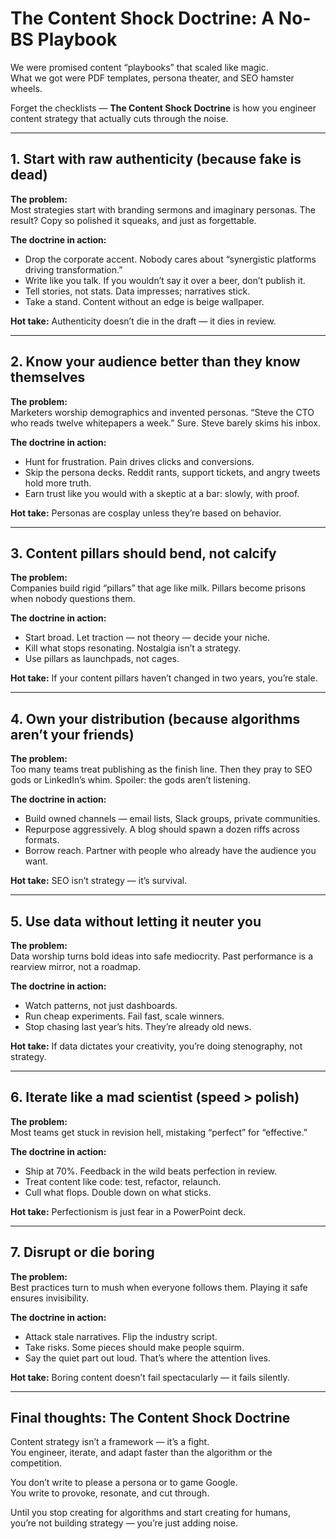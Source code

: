 # The Content Shock Doctrine: A No-BS Playbook

We were promised content “playbooks” that scaled like magic.  
What we got were PDF templates, persona theater, and SEO hamster wheels.  

Forget the checklists — **The Content Shock Doctrine** is how you engineer content strategy that actually cuts through the noise.

---

## 1. Start with raw authenticity (because fake is dead)

**The problem:**  
Most strategies start with branding sermons and imaginary personas. The result? Copy so polished it squeaks, and just as forgettable.

**The doctrine in action:**  
- Drop the corporate accent. Nobody cares about “synergistic platforms driving transformation.”  
- Write like you talk. If you wouldn’t say it over a beer, don’t publish it.  
- Tell stories, not stats. Data impresses; narratives stick.  
- Take a stand. Content without an edge is beige wallpaper.  

**Hot take:** Authenticity doesn’t die in the draft — it dies in review.

---

## 2. Know your audience better than they know themselves

**The problem:**  
Marketers worship demographics and invented personas. “Steve the CTO who reads twelve whitepapers a week.” Sure. Steve barely skims his inbox.

**The doctrine in action:**  
- Hunt for frustration. Pain drives clicks and conversions.  
- Skip the persona decks. Reddit rants, support tickets, and angry tweets hold more truth.  
- Earn trust like you would with a skeptic at a bar: slowly, with proof.  

**Hot take:** Personas are cosplay unless they’re based on behavior.

---

## 3. Content pillars should bend, not calcify

**The problem:**  
Companies build rigid “pillars” that age like milk. Pillars become prisons when nobody questions them.

**The doctrine in action:**  
- Start broad. Let traction — not theory — decide your niche.  
- Kill what stops resonating. Nostalgia isn’t a strategy.  
- Use pillars as launchpads, not cages.  

**Hot take:** If your content pillars haven’t changed in two years, you’re stale.

---

## 4. Own your distribution (because algorithms aren’t your friends)

**The problem:**  
Too many teams treat publishing as the finish line. Then they pray to SEO gods or LinkedIn’s whim. Spoiler: the gods aren’t listening.

**The doctrine in action:**  
- Build owned channels — email lists, Slack groups, private communities.  
- Repurpose aggressively. A blog should spawn a dozen riffs across formats.  
- Borrow reach. Partner with people who already have the audience you want.  

**Hot take:** SEO isn’t strategy — it’s survival.

---

## 5. Use data without letting it neuter you

**The problem:**  
Data worship turns bold ideas into safe mediocrity. Past performance is a rearview mirror, not a roadmap.

**The doctrine in action:**  
- Watch patterns, not just dashboards.  
- Run cheap experiments. Fail fast, scale winners.  
- Stop chasing last year’s hits. They’re already old news.  

**Hot take:** If data dictates your creativity, you’re doing stenography, not strategy.

---

## 6. Iterate like a mad scientist (speed > polish)

**The problem:**  
Most teams get stuck in revision hell, mistaking “perfect” for “effective.”

**The doctrine in action:**  
- Ship at 70%. Feedback in the wild beats perfection in review.  
- Treat content like code: test, refactor, relaunch.  
- Cull what flops. Double down on what sticks.  

**Hot take:** Perfectionism is just fear in a PowerPoint deck.

---

## 7. Disrupt or die boring

**The problem:**  
Best practices turn to mush when everyone follows them. Playing it safe ensures invisibility.

**The doctrine in action:**  
- Attack stale narratives. Flip the industry script.  
- Take risks. Some pieces should make people squirm.  
- Say the quiet part out loud. That’s where the attention lives.  

**Hot take:** Boring content doesn’t fail spectacularly — it fails silently.

---

## Final thoughts: The Content Shock Doctrine

Content strategy isn’t a framework — it’s a fight.  
You engineer, iterate, and adapt faster than the algorithm or the competition.  

You don’t write to please a persona or to game Google.  
You write to provoke, resonate, and cut through.  

Until you stop creating for algorithms and start creating for humans,  
you’re not building strategy — you’re just adding noise.
